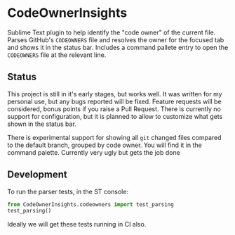 # CodeOwnerInsights
Sublime Text plugin to help identify the "code owner" of the current file.
Parses GitHub's `CODEOWNERS` file and resolves the owner for the focused tab and shows it in the status bar.
Includes a command pallete entry to open the `CODEOWNERS` file at the relevant line.

## Status
This project is still in it's early stages, but works well. It was written for my personal use, but any bugs reported will be fixed. Feature requests will be considered, bonus points if you raise a Pull Request.
There is currently no support for configuration, but it is planned to allow to customize what gets shown in the status bar.

There is experimental support for showing all `git` changed files compared to the default branch, grouped by code owner. You will find it in the command palette. Currently very ugly but gets the job done 

## Development

To run the parser tests, in the ST console:

```python
from CodeOwnerInsights.codeowners import test_parsing
test_parsing()
```
Ideally we will get these tests running in CI also.

